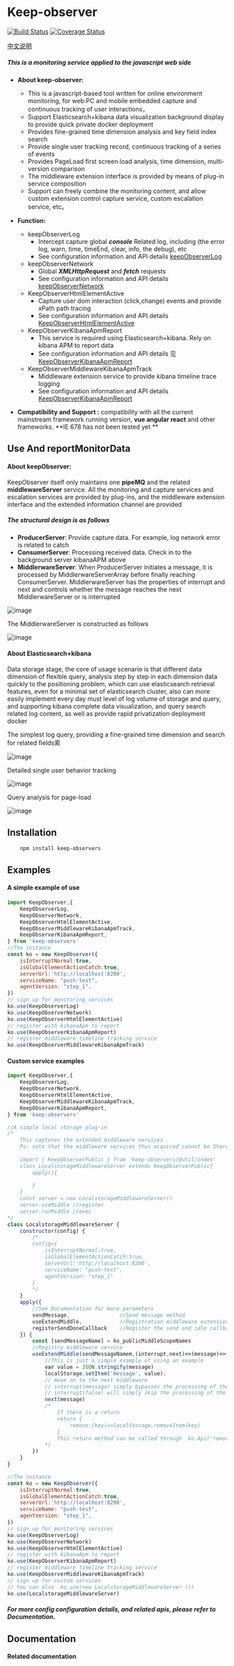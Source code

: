 # Keep-observer


[![Build Status](https://travis-ci.com/keep-observer/keepObserver.svg?branch=master)](https://travis-ci.com/keep-observer/keepObserver)
[![Coverage Status](https://coveralls.io/repos/github/keep-observer/keepObserver/badge.svg)](https://coveralls.io/github/keep-observer/keepObserver)

[中文说明](https://github.com/keep-observer/keepObserver/blob/master/README-cn.md)

##### **This is a monitoring service applied to the javascript web side** 

- **About keep-observer:**    
  - This is a javascript-based tool written for online environment monitoring, for web:PC and mobile embedded capture and continuous tracking of user interactions，
  - Support Elasticsearch+kibana data visualization background display to provide quick private docker deployment
  - Provides fine-grained time dimension analysis and key field index search
  - Provide single user tracking record, continuous tracking of a series of events
  - Provides PageLoad first screen load analysis, time dimension, multi-version comparison
  - The middleware extension interface is provided by means of plug-in service composition
  - Support can freely combine the monitoring content, and allow custom extension control capture service, custom escalation service, etc。
  
- **Function:**  
  - keepObserverLog
    - Intercept capture global ***console*** Related log, including (the error log, warn, time, timeEnd, clear, info, the debug), etc
    - See configuration information and API details [keepObserverLog]()
  - keepObserverNetwork
    - Global ***XMLHttpRequest*** and ***fetch*** requests
    - See configuration information and API details [keepObserverNetwork]()
  - KeepObserverHtmlElementActive
    - Capture user dom interaction (click,change) events and provide xPath path tracing
    - See configuration information and API details [KeepObserverHtmlElementActive]()
  - KeepObserverKibanaApmReport
    - This service is required using Elasticsearch+kibana. Rely on kibana APM to report data 
    - See configuration information and API details 见[KeepObserverKibanaApmReport]()
  - KeepObserverMiddlewareKibanaApmTrack
    - Middleware extension service to provide kibana timeline trace logging
    - See configuration information and API details [KeepObserverKibanaApmReport]()
    
- **Compatibility and Support :** compatibility with all the current mainstream framework running version, **vue angular react** and other frameworks. **IE 678 has not been tested yet **



## Use And reportMonitorData

#### 	About keepObserver:
KeepObserver itself only maintains one **pipeMQ** and the related **middlewareServer** service. All the monitoring and capture services and escalation services are provided by plug-ins, and the middleware extension interface and the extended information channel are provided
#####  The structural design is as follows
- **ProducerServer**:  Provide capture data. For example, log network error is related to catch
- **ConsumerServer**:  Processing received data. Check in to the background server kibanaAPM above
- **MiddlerwareServer**:   When ProducerServer initiates a message, it is processed by MiddlerwareServerArray before finally reaching ConsumerServer. MiddlerwareServer has the properties of interrupt and next and controls whether the message reaches the next MiddlerwareServer or is interrupted

![image](https://raw.githubusercontent.com/wangkai1995/img-lib/master/img/keepObserver.png)

The MiddlerwareServer is constructed as follows</br>

![image](https://raw.githubusercontent.com/wangkai1995/img-lib/master/img/keepObserver_middleService.png)

####  About Elasticsearch+kibana
Data storage stage, the core of usage scenario is that different data dimension of flexible query, analysis step by step in each dimension data quickly to the positioning problem, which can use elasticsearch retrieval features, even for a minimal set of elasticsearch cluster, also can more easily implement every day must level of log volume of storage and query, and supporting kibana complete data visualization, and query search related log content, as well as provide rapid privatization deployment docker

The simplest log query, providing a fine-grained time dimension and search for related fields索</br>

![image](https://raw.githubusercontent.com/wangkai1995/img-lib/master/img/kibana.jpg)</br>

Detailed single user behavior tracking</br>

![image](https://raw.githubusercontent.com/wangkai1995/img-lib/master/img/track.jpg)</br>

Query analysis for page-load</br>

![image](https://raw.githubusercontent.com/wangkai1995/img-lib/master/img/page-load.jpgg)

## Installation

```
	npm install keep-observers
```



## Examples

#### 	A simple example of use

```javascript
import KeepObserver,{
    KeepObserverLog,
    KeepObserverNetwork,
    KeepObserverHtmlElementActive,
    KeepObserverMiddlewareKibanaApmTrack,
    KeepObserverKibanaApmReport,
} from 'keep-observers'
//The instance
const ko = new KeepObserver({ 
    isInterruptNormal:true,
    isGlobalElementActionCatch:true,
    serverUrl:'http://localhost:8200',
    serviceName: "push-test",
    agentVersion: "step_1",
})
// sign up for monitoring services
ko.use(KeepObserverLog)
ko.use(KeepObserverNetwork)
ko.use(KeepObserverHtmlElementActive)
// register with kibanaApm to report
ko.use(KeepObserverKibanaApmReport)
// register middleware timeline tracking service
ko.use(KeepObserverMiddlewareKibanaApmTrack)
```

#### Custom service examples

```javascript
import KeepObserver,{
    KeepObserverLog,
    KeepObserverNetwork,
    KeepObserverHtmlElementActive,
    KeepObserverMiddlewareKibanaApmTrack,
    KeepObserverKibanaApmReport,
} from 'keep-observers'

//A simple local storage plug-in
/*
    This captures the extended middleware services
    Ps: note that the middleware services thus acquired cannot be Shared with other plug-ins
    
    import { KeepObserverPublic } from 'keep-observers/@util/index'
    class LocalstorageMiddlewareServer extends KeepObserverPublic{
        apply(){
            
        }
    }
    const server = new LocalstorageMiddlewareServer()
    server.useMiddle //register
    server.runMiddle //exec
*/
class LocalstorageMiddlewareServer {
    constructor(config) {
        /*
        config={
            isInterruptNormal:true,
            isGlobalElementActionCatch:true,
            serverUrl:'http://localhost:8200',
            serviceName: "push-test",
            agentVersion: "step_1"
        }
        */
    }
    apply({
        //See Documentation for more parameters
        sendMessage,                //Send message method
        useExtendMiddle,            //Registration middleware extension, equivalent ko.usemiddle ()
        registerSendDoneCallback    //Register the send end idle callback
    }) {
        const [sendMessageName] = ko_publicMiddleScopeNames
        //Registry middleware service
        useExtendMiddle(sendMessageNamem,(interrupt,next)=>(message)=>{
            //This is just a simple example of using an example
            var value = JSON.stringify(message)
            localStorage.setItem('message', value);
            // move on to the next middleware
            // interrupt(message) simply bypasses the processing of the subordinate middleware and enters the kibanaApm escalation
            // interrupt(false) will simply skip the processing of the subordinate middleware and ignore the message
            next(message)
            /*
                If there is a return
                return {
                    remove:(key)=>localStorage.removeItem(key)
                }
                This return method can be called through  ko.Api('remove','message')
            */
        })
    }
}

//The instance
const ko = new KeepObserver({ 
    isInterruptNormal:true,
    isGlobalElementActionCatch:true,
    serverUrl:'http://localhost:8200',
    serviceName: "push-test",
    agentVersion: "step_1",
})
// sign up for monitoring services
ko.use(KeepObserverLog)
ko.use(KeepObserverNetwork)
ko.use(KeepObserverHtmlElementActive)
// register with kibanaApm to report
ko.use(KeepObserverKibanaApmReport)
// register middleware timeline tracking service
ko.use(KeepObserverMiddlewareKibanaApmTrack)
// sign up for custom services
// You can also  ko.use(new LocalstorageMiddlewareServer ())
ko.use(LocalstorageMiddlewareServer)
```
##### 	For more config configuration details, and related apis, please refer to Documentation.



## Documentation

#### 	Related documentation
